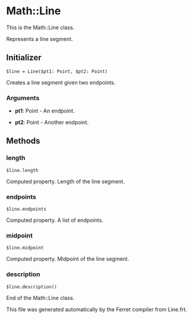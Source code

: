 # Math::Line

This is the Math::Line class.

Represents a line segment.


## Initializer

```
$line = Line($pt1: Point, $pt2: Point)
```

Creates a line segment given two endpoints.


### Arguments

* __pt1__: Point - An endpoint.

* __pt2__: Point - Another endpoint.

## Methods

### length

```
$line.length
```

Computed property. Length of the line segment.



### endpoints

```
$line.endpoints
```

Computed property. A list of endpoints.



### midpoint

```
$line.midpoint
```

Computed property. Midpoint of the line segment.



### description

```
$line.description()
```





End of the Math::Line class.

This file was generated automatically by the Ferret compiler from
Line.frt.